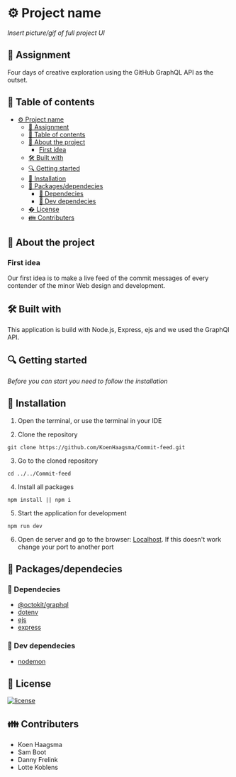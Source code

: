 # ⚙ Project name

_Insert picture/gif of full project UI_

## 📂 Assignment

Four days of creative exploration using the GitHub GraphQL API as the outset.

## 🧾 Table of contents

- [⚙ Project name](#-project-name)
  - [📂 Assignment](#-assignment)
  - [🧾 Table of contents](#-table-of-contents)
  - [📖 About the project](#-about-the-project)
    - [First idea](#first-idea)
  - [🛠 Built with](#-built-with)
  - [🔍 Getting started](#-getting-started)
  - [🔨 Installation](#-installation)
  - [🧰 Packages/dependecies](#-packagesdependecies)
    - [🧱 Dependecies](#-dependecies)
    - [🧱 Dev dependecies](#-dev-dependecies)
  - [� License](#-license)
  - [👪 Contributers](#-contributers)

## 📖 About the project

### First idea
Our first idea is to make a live feed of the commit messages of every contender of the minor Web design and development.

## 🛠 Built with

This application is build with Node.js, Express, ejs and we used the GraphQl API.

## 🔍 Getting started

_Before you can start you need to follow the installation_

## 🔨 Installation

1. Open the terminal, or use the terminal in your IDE

2. Clone the repository

```
git clone https://github.com/KoenHaagsma/Commit-feed.git
```

3. Go to the cloned repository

```
cd ../../Commit-feed
```

4. Install all packages

```
npm install || npm i
```

5. Start the application for development

```
npm run dev
```

6. Open de server and go to the browser: [Localhost](http://localhost:3000/). If this doesn't work change your port to another port

## 🧰 Packages/dependecies

### 🧱 Dependecies

-   [@octokit/graphql](https://www.npmjs.com/package/@octokit/graphql)
-   [dotenv](https://www.npmjs.com/package/dotenv)
-   [ejs](https://www.npmjs.com/package/ejs)
-   [express](https://www.npmjs.com/package/express)

### 🧱 Dev dependecies

-   [nodemon](https://www.npmjs.com/package/nodemon)

## 🔖 License

[![license](https://img.shields.io/github/license/DAVFoundation/captain-n3m0.svg?style=flat-square)](https://github.com/KoenHaagsma/Commit-feed/blob/main/LICENSE)

## 👪 Contributers

- Koen Haagsma
- Sam Boot
- Danny Frelink
- Lotte Koblens
